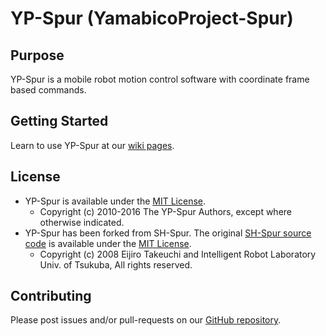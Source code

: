 # YP-Spur (YamabicoProject-Spur)

## Purpose

YP-Spur is a mobile robot motion control software with coordinate frame based commands. 

## Getting Started

Learn to use YP-Spur at our [wiki pages](https://github.com/openspur/yp-spur/wiki).

## License

* YP-Spur is available under the [MIT License](http://www.opensource.org/licenses/mit-license.html).
    * Copyright (c) 2010-2016 The YP-Spur Authors, except where otherwise indicated.
* YP-Spur has been forked from SH-Spur. The original [SH-Spur source code](http://sourceforge.jp/projects/pc-ymbc/) is available under the [MIT License](http://www.opensource.org/licenses/mit-license.html).
    * Copyright (c) 2008 Eijiro Takeuchi and Intelligent Robot Laboratory Univ. of  Tsukuba, All rights reserved.

## Contributing

Please post issues and/or pull-requests on our [GitHub repository](https://github.com/openspur/yp-spur/).
